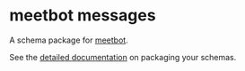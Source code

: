 # meetbot messages

A schema package for [meetbot](http://github.com/fedora-infra/meetbot-messages).

See the [detailed documentation](https://fedora-messaging.readthedocs.io/en/latest/messages.html) on packaging your schemas.
